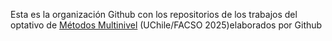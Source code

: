 Esta es la organización Github con los repositorios de los trabajos del optativo de [Métodos Multinivel](https://multinivel-facso.netlify.app/) (UChile/FACSO 2025)elaborados por Github  
